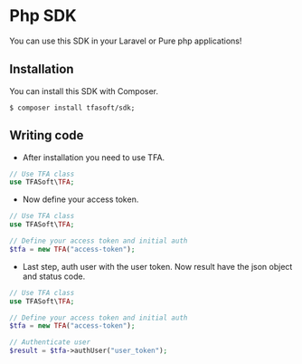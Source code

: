 # Php SDK

You can use this SDK in your Laravel or Pure php applications!

## Installation

You can install this SDK with Composer.

```shell
$ composer install tfasoft/sdk;
```

## Writing code

- After installation you need to use TFA.

```php
// Use TFA class
use TFASoft\TFA;
```

- Now define your access token.

```php
// Use TFA class
use TFASoft\TFA;

// Define your access token and initial auth
$tfa = new TFA("access-token");
```

- Last step, auth user with the user token. Now result have the json object and status code.

```php
// Use TFA class
use TFASoft\TFA;

// Define your access token and initial auth
$tfa = new TFA("access-token");

// Authenticate user
$result = $tfa->authUser("user_token");
```
